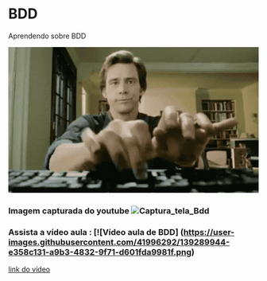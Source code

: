 # BDD
Aprendendo sobre BDD

![Gif_Digitando](https://github.com/ElianeOliveiradeJesus/BDD/blob/main/Gif_Digitando.gif)


### Imagem capturada do youtube ![Captura_tela_Bdd](https://user-images.githubusercontent.com/41996292/139289944-e358c131-a9b3-4832-9f71-d601fda9981f.png)

### Assista a vídeo aula : [![Vídeo aula de BDD] (https://user-images.githubusercontent.com/41996292/139289944-e358c131-a9b3-4832-9f71-d601fda9981f.png)
[link do vídeo](https://https://youtu.be/wad38bC7JjI "vídeo aula")

